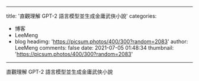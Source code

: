 
---
title: '直觀理解 GPT-2 語言模型並生成金庸武俠小說'
categories: 
 - 博客
 - LeeMeng
 - blog
headimg: 'https://picsum.photos/400/300?random=2083'
author: LeeMeng
comments: false
date: 2021-07-05 01:48:34
thumbnail: 'https://picsum.photos/400/300?random=2083'
---

<div>   
直觀理解 GPT-2 語言模型並生成金庸武俠小說  
</div>
            